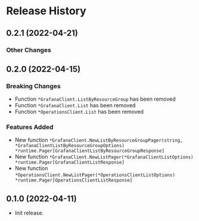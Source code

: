 # Release History

## 0.2.1 (2022-04-21)
### Other Changes


## 0.2.0 (2022-04-15)
### Breaking Changes

- Function `*GrafanaClient.ListByResourceGroup` has been removed
- Function `*GrafanaClient.List` has been removed
- Function `*OperationsClient.List` has been removed

### Features Added

- New function `*GrafanaClient.NewListByResourceGroupPager(string, *GrafanaClientListByResourceGroupOptions) *runtime.Pager[GrafanaClientListByResourceGroupResponse]`
- New function `*GrafanaClient.NewListPager(*GrafanaClientListOptions) *runtime.Pager[GrafanaClientListResponse]`
- New function `*OperationsClient.NewListPager(*OperationsClientListOptions) *runtime.Pager[OperationsClientListResponse]`


## 0.1.0 (2022-04-11)

- Init release.